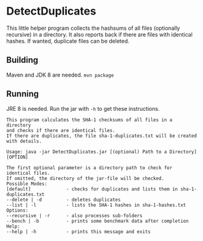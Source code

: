 # DetectDuplicates

This little helper program collects the hashsums of all files (optionally recursive) in a directory. It also reports back if there are files with identical
hashes. If wanted, duplicate files can be deleted.

## Building
Maven and JDK 8 are needed. ```mvn package```

## Running
JRE 8 is needed. Run the jar with `-h` to get these instructions.

```
This program calculates the SHA-1 checksums of all files in a directory
and checks if there are identical files.
If there are duplicates, the file sha-1-duplicates.txt will be created with details.

Usage: java -jar DetectDuplicates.jar [(optional) Path to a Directory] [OPTION]

The first optional parameter is a directory path to check for identical files.
If omitted, the directory of the jar-file will be checked.
Possible Modes:
[default]             - checks for duplicates and lists them in sha-1-duplicates.txt
--delete | -d         - deletes duplicates
--list | -l           - lists the SHA-1 hashes in sha-1-hashes.txt
Options:
--recursive | -r      - also processes sub-folders
--bench | -b          - prints some benchmark data after completion
Help:
--help | -h           - prints this message and exits


```
